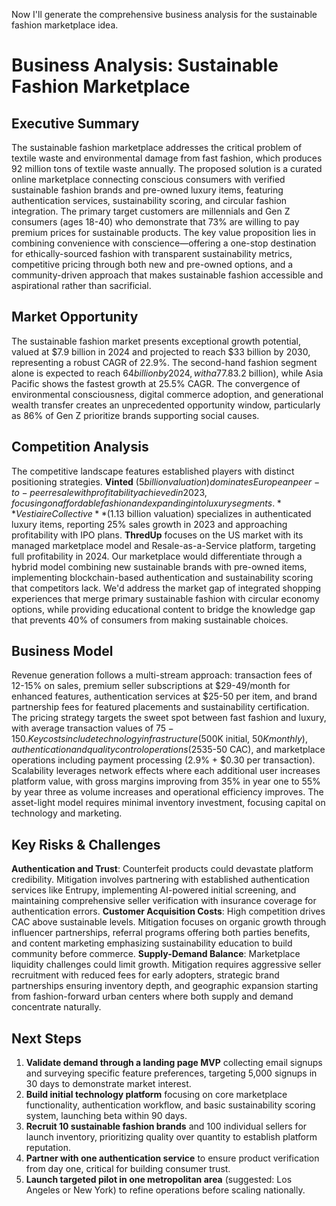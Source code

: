 <!-- 
Original Idea: Sustainable fashion marketplace
Generated: 2025-08-13T10:58:13.748627
Agent: Analyst v1 (Phase 1)
Duration: 158.5s
Messages: 10
WebSearches: 3
-->

Now I'll generate the comprehensive business analysis for the sustainable fashion marketplace idea.

# Business Analysis: Sustainable Fashion Marketplace

## Executive Summary

The sustainable fashion marketplace addresses the critical problem of textile waste and environmental damage from fast fashion, which produces 92 million tons of textile waste annually. The proposed solution is a curated online marketplace connecting conscious consumers with verified sustainable fashion brands and pre-owned luxury items, featuring authentication services, sustainability scoring, and circular fashion integration. The primary target customers are millennials and Gen Z consumers (ages 18-40) who demonstrate that 73% are willing to pay premium prices for sustainable products. The key value proposition lies in combining convenience with conscience—offering a one-stop destination for ethically-sourced fashion with transparent sustainability metrics, competitive pricing through both new and pre-owned options, and a community-driven approach that makes sustainable fashion accessible and aspirational rather than sacrificial.

## Market Opportunity

The sustainable fashion market presents exceptional growth potential, valued at $7.9 billion in 2024 and projected to reach $33 billion by 2030, representing a robust CAGR of 22.9%. The second-hand fashion segment alone is expected to reach $64 billion by 2024, with a 77.8% increase projected through 2028. Target segments demonstrate strong purchasing power: 66% of global consumers willingly pay premiums for sustainable brands, with this figure rising to 73% among Gen Z shoppers. The online distribution channel dominates with 39.8% market share, perfectly aligning with digital marketplace models. North America leads with 40% of global revenue ($3.2 billion), while Asia Pacific shows the fastest growth at 25.5% CAGR. The convergence of environmental consciousness, digital commerce adoption, and generational wealth transfer creates an unprecedented opportunity window, particularly as 86% of Gen Z prioritize brands supporting social causes.

## Competition Analysis

The competitive landscape features established players with distinct positioning strategies. **Vinted** ($5 billion valuation) dominates European peer-to-peer resale with profitability achieved in 2023, focusing on affordable fashion and expanding into luxury segments. **Vestiaire Collective** ($1.13 billion valuation) specializes in authenticated luxury items, reporting 25% sales growth in 2023 and approaching profitability with IPO plans. **ThredUp** focuses on the US market with its managed marketplace model and Resale-as-a-Service platform, targeting full profitability in 2024. Our marketplace would differentiate through a hybrid model combining new sustainable brands with pre-owned items, implementing blockchain-based authentication and sustainability scoring that competitors lack. We'd address the market gap of integrated shopping experiences that merge primary sustainable fashion with circular economy options, while providing educational content to bridge the knowledge gap that prevents 40% of consumers from making sustainable choices.

## Business Model

Revenue generation follows a multi-stream approach: transaction fees of 12-15% on sales, premium seller subscriptions at $29-49/month for enhanced features, authentication services at $25-50 per item, and brand partnership fees for featured placements and sustainability certification. The pricing strategy targets the sweet spot between fast fashion and luxury, with average transaction values of $75-150. Key costs include technology infrastructure ($500K initial, $50K monthly), authentication and quality control operations (25% of authentication revenue), customer acquisition ($35-50 CAC), and marketplace operations including payment processing (2.9% + $0.30 per transaction). Scalability leverages network effects where each additional user increases platform value, with gross margins improving from 35% in year one to 55% by year three as volume increases and operational efficiency improves. The asset-light model requires minimal inventory investment, focusing capital on technology and marketing.

## Key Risks & Challenges

**Authentication and Trust**: Counterfeit products could devastate platform credibility. Mitigation involves partnering with established authentication services like Entrupy, implementing AI-powered initial screening, and maintaining comprehensive seller verification with insurance coverage for authentication errors. **Customer Acquisition Costs**: High competition drives CAC above sustainable levels. Mitigation focuses on organic growth through influencer partnerships, referral programs offering both parties benefits, and content marketing emphasizing sustainability education to build community before commerce. **Supply-Demand Balance**: Marketplace liquidity challenges could limit growth. Mitigation requires aggressive seller recruitment with reduced fees for early adopters, strategic brand partnerships ensuring inventory depth, and geographic expansion starting from fashion-forward urban centers where both supply and demand concentrate naturally.

## Next Steps

1. **Validate demand through a landing page MVP** collecting email signups and surveying specific feature preferences, targeting 5,000 signups in 30 days to demonstrate market interest.
2. **Build initial technology platform** focusing on core marketplace functionality, authentication workflow, and basic sustainability scoring system, launching beta within 90 days.
3. **Recruit 10 sustainable fashion brands** and 100 individual sellers for launch inventory, prioritizing quality over quantity to establish platform reputation.
4. **Partner with one authentication service** to ensure product verification from day one, critical for building consumer trust.
5. **Launch targeted pilot in one metropolitan area** (suggested: Los Angeles or New York) to refine operations before scaling nationally.